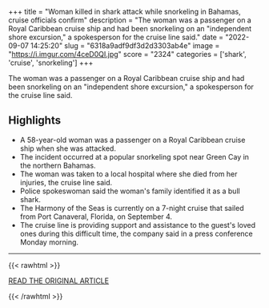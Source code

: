 +++
title = "Woman killed in shark attack while snorkeling in Bahamas, cruise officials confirm"
description = "The woman was a passenger on a Royal Caribbean cruise ship and had been snorkeling on an \"independent shore excursion,\" a spokesperson for the cruise line said."
date = "2022-09-07 14:25:20"
slug = "6318a9adf9df3d2d3303ab4e"
image = "https://i.imgur.com/4ceD0QI.jpg"
score = "2324"
categories = ['shark', 'cruise', 'snorkeling']
+++

The woman was a passenger on a Royal Caribbean cruise ship and had been snorkeling on an \"independent shore excursion,\" a spokesperson for the cruise line said.

## Highlights

- A 58-year-old woman was a passenger on a Royal Caribbean cruise ship when she was attacked.
- The incident occurred at a popular snorkeling spot near Green Cay in the northern Bahamas.
- The woman was taken to a local hospital where she died from her injuries, the cruise line said.
- Police spokeswoman said the woman's family identified it as a bull shark.
- The Harmony of the Seas is currently on a 7-night cruise that sailed from Port Canaveral, Florida, on September 4.
- The cruise line is providing support and assistance to the guest's loved ones during this difficult time, the company said in a press conference Monday morning.

---

{{< rawhtml >}}
  <p class="article-category">
    <a target="_blank" href="https://www.cbsnews.com/news/shark-attack-bahamas-woman-killed-while-snorkeling-royal-caribbean-cruise/">READ THE ORIGINAL ARTICLE</a>
  </p>
{{< /rawhtml >}}
